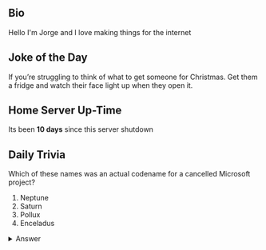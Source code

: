 ## Bio

Hello I'm Jorge and I love making things for the internet

## Joke of the Day

If you’re struggling to think of what to get someone for Christmas. Get them a fridge and watch their face light up when they open it.

## Home Server Up-Time

Its been **10 days** since this server shutdown


## Daily Trivia

Which of these names was an actual codename for a cancelled Microsoft project?
 1. Neptune
 2. Saturn
 3. Pollux
 4. Enceladus

<details>
  <summary>Answer</summary>
  Neptune
</details>
